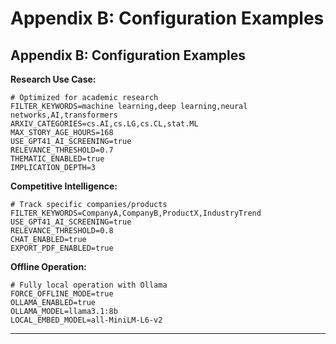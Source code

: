 # Appendix B: Configuration Examples

## Appendix B: Configuration Examples

**Research Use Case:**
```env
# Optimized for academic research
FILTER_KEYWORDS=machine learning,deep learning,neural networks,AI,transformers
ARXIV_CATEGORIES=cs.AI,cs.LG,cs.CL,stat.ML
MAX_STORY_AGE_HOURS=168
USE_GPT41_AI_SCREENING=true
RELEVANCE_THRESHOLD=0.7
THEMATIC_ENABLED=true
IMPLICATION_DEPTH=3
```

**Competitive Intelligence:**
```env
# Track specific companies/products
FILTER_KEYWORDS=CompanyA,CompanyB,ProductX,IndustryTrend
USE_GPT41_AI_SCREENING=true
RELEVANCE_THRESHOLD=0.8
CHAT_ENABLED=true
EXPORT_PDF_ENABLED=true
```

**Offline Operation:**
```env
# Fully local operation with Ollama
FORCE_OFFLINE_MODE=true
OLLAMA_ENABLED=true
OLLAMA_MODEL=llama3.1:8b
LOCAL_EMBED_MODEL=all-MiniLM-L6-v2
```

---
